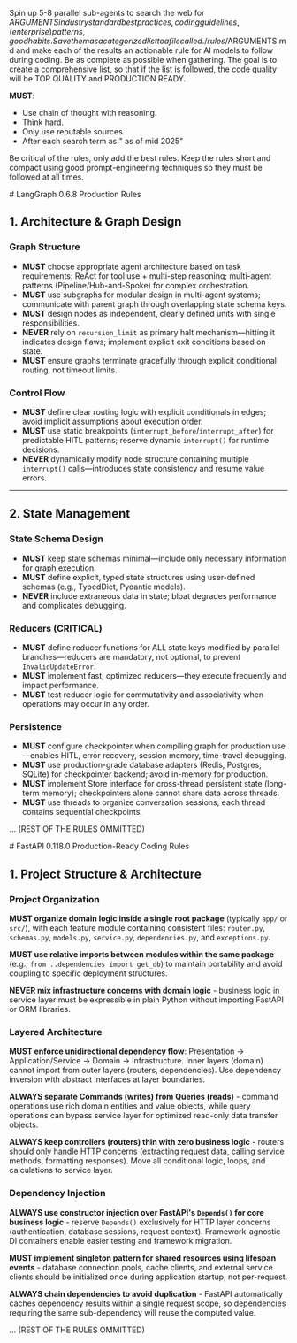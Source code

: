  Spin up 5-8 parallel sub-agents to search the web for $ARGUMENTS industry standard best practices, coding guidelines, (enterprise) patterns, good habits. 
 Save them as a categorized list to a file called ./rules/$ARGUMENTS.md and make each of the results an actionable rule for AI models to follow during coding. 
  Be as complete as possible when gathering. 
 The goal is to create a comprehensive list, so that if the list is followed, the code quality will be TOP QUALITY and PRODUCTION READY. 
 
**MUST**:
- Use chain of thought with reasoning. 
- Think hard. 
- Only use reputable sources. 
- After each search term as " as of mid 2025"

Be critical of the rules, only add the best rules.
Keep the rules short and compact using good prompt-engineering techniques so they must be followed at all times. 

<example>
# LangGraph 0.6.8 Production Rules

## 1. Architecture & Graph Design

### Graph Structure
- **MUST** choose appropriate agent architecture based on task requirements: ReAct for tool use + multi-step reasoning; multi-agent patterns (Pipeline/Hub-and-Spoke) for complex orchestration.
- **MUST** use subgraphs for modular design in multi-agent systems; communicate with parent graph through overlapping state schema keys.
- **MUST** design nodes as independent, clearly defined units with single responsibilities.
- **NEVER** rely on `recursion_limit` as primary halt mechanism—hitting it indicates design flaws; implement explicit exit conditions based on state.
- **MUST** ensure graphs terminate gracefully through explicit conditional routing, not timeout limits.

### Control Flow
- **MUST** define clear routing logic with explicit conditionals in edges; avoid implicit assumptions about execution order.
- **MUST** use static breakpoints (`interrupt_before`/`interrupt_after`) for predictable HITL patterns; reserve dynamic `interrupt()` for runtime decisions.
- **NEVER** dynamically modify node structure containing multiple `interrupt()` calls—introduces state consistency and resume value errors.

---

## 2. State Management

### State Schema Design
- **MUST** keep state schemas minimal—include only necessary information for graph execution.
- **MUST** define explicit, typed state structures using user-defined schemas (e.g., TypedDict, Pydantic models).
- **NEVER** include extraneous data in state; bloat degrades performance and complicates debugging.

### Reducers (CRITICAL)
- **MUST** define reducer functions for ALL state keys modified by parallel branches—reducers are mandatory, not optional, to prevent `InvalidUpdateError`.
- **MUST** implement fast, optimized reducers—they execute frequently and impact performance.
- **MUST** test reducer logic for commutativity and associativity when operations may occur in any order.

### Persistence
- **MUST** configure checkpointer when compiling graph for production use—enables HITL, error recovery, session memory, time-travel debugging.
- **MUST** use production-grade database adapters (Redis, Postgres, SQLite) for checkpointer backend; avoid in-memory for production.
- **MUST** implement Store interface for cross-thread persistent state (long-term memory); checkpointers alone cannot share data across threads.
- **MUST** use threads to organize conversation sessions; each thread contains sequential checkpoints.

... (REST OF THE RULES OMMITTED)
</example>

<example>
# FastAPI 0.118.0 Production-Ready Coding Rules

## 1. Project Structure & Architecture

### Project Organization

**MUST organize domain logic inside a single root package** (typically `app/` or `src/`), with each feature module containing consistent files: `router.py`, `schemas.py`, `models.py`, `service.py`, `dependencies.py`, and `exceptions.py`.

**MUST use relative imports between modules within the same package** (e.g., `from ..dependencies import get_db`) to maintain portability and avoid coupling to specific deployment structures.

**NEVER mix infrastructure concerns with domain logic** - business logic in service layer must be expressible in plain Python without importing FastAPI or ORM libraries.

### Layered Architecture

**MUST enforce unidirectional dependency flow**: Presentation → Application/Service → Domain → Infrastructure. Inner layers (domain) cannot import from outer layers (routers, dependencies). Use dependency inversion with abstract interfaces at layer boundaries.

**ALWAYS separate Commands (writes) from Queries (reads)** - command operations use rich domain entities and value objects, while query operations can bypass service layer for optimized read-only data transfer objects.

**ALWAYS keep controllers (routers) thin with zero business logic** - routers should only handle HTTP concerns (extracting request data, calling service methods, formatting responses). Move all conditional logic, loops, and calculations to service layer.

### Dependency Injection

**ALWAYS use constructor injection over FastAPI's `Depends()` for core business logic** - reserve `Depends()` exclusively for HTTP layer concerns (authentication, database sessions, request context). Framework-agnostic DI containers enable easier testing and framework migration.

**MUST implement singleton pattern for shared resources using lifespan events** - database connection pools, cache clients, and external service clients should be initialized once during application startup, not per-request.

**ALWAYS chain dependencies to avoid duplication** - FastAPI automatically caches dependency results within a single request scope, so dependencies requiring the same sub-dependency will reuse the computed value.

... (REST OF THE RULES OMMITTED)
</example>